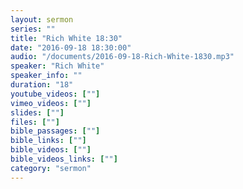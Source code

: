 ```yaml
---
layout: sermon
series: ""
title: "Rich White 18:30"
date: "2016-09-18 18:30:00"
audio: "/documents/2016-09-18-Rich-White-1830.mp3"
speaker: "Rich White"
speaker_info: ""
duration: "18"
youtube_videos: [""]
vimeo_videos: [""]
slides: [""]
files: [""]
bible_passages: [""]
bible_links: [""]
bible_videos: [""]
bible_videos_links: [""]
category: "sermon"
---
```

